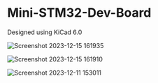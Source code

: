 # Mini-STM32-Dev-Board

Designed using KiCad 6.0

![Screenshot 2023-12-15 161935](https://github.com/Kesara-Malinda/Mini-STM32-Dev-Board/assets/152917393/cc8608f4-07f9-481d-95da-a72895699f91)

![Screenshot 2023-12-15 161910](https://github.com/Kesara-Malinda/Mini-STM32-Dev-Board/assets/152917393/db752904-8e28-46cd-8c5d-c7afeffc8525)

![Screenshot 2023-12-11 153011](https://github.com/Kesara-Malinda/Mini-STM32-Dev-Board/assets/152917393/0a438e00-f94a-4d75-8443-7884bd9968fa)
